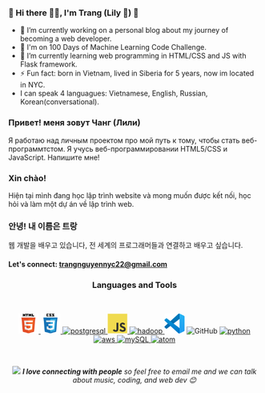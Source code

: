 ### 🌟 Hi there 👋🏼, I'm Trang (Lily 🌷) 🌟

 - 🔭 I’m currently working on a personal blog about my journey of becoming a web developer.
 - 🌱 I'm on 100 Days of Machine Learning Code Challenge.
 - 🌱 I’m currently learning web programming in HTML/CSS and JS with Flask framework.
 - ⚡ Fun fact: born in Vietnam, lived in Siberia for 5 years, now im located in NYC. 
 - I can speak 4 languagues: Vietnamese, English, Russian, Korean(conversational).

### Привет! меня зовут Чанг (Лили)
Я работаю над личным проектом про мой путь к тому, чтобы стать веб-программтстом. 
Я учусь веб-программировании HTML5/CSS и JavaScript.
Напишите мне!

### Xin chào!
Hiện tại mình đang học lập trình website và mong muốn được kết nối, học hỏi và làm một dự án về lập trình web.


### 안녕! 내 이름은 트랑
웹 개발을 배우고 있습니다, 전 세계의 프로그래머들과 연결하고 배우고 싶습니다. 

#### Let's connect: trangnguyennyc22@gmail.com


<h3 align="center"> Languages and Tools</h3>
</p>
<br />
<p align="center">
<a href="https://www.w3.org/html/" target="_blank"> <img src="https://raw.githubusercontent.com/devicons/devicon/master/icons/html5/html5-original-wordmark.svg" alt="html5" width="40" height="40"/> </a>
<a href="https://www.w3schools.com/css/" target="_blank"> <img src="https://raw.githubusercontent.com/devicons/devicon/master/icons/css3/css3-original-wordmark.svg" alt="css3" width="40" height="40"/> </a>
<a href="https://www.postgresql.org/" target="_blank"> <img src="https://www.vectorlogo.zone/logos/postgresql/postgresql-icon.svg" alt="postgresql" width="40" height="40"/> </a>
<a href="https://developer.mozilla.org/en-US/docs/Web/JavaScript" target="_blank"> <img src="https://raw.githubusercontent.com/devicons/devicon/master/icons/javascript/javascript-original.svg" alt="javascript" width="40" height="40"/> </a>
<a href="https://hadoop.apache.org/" target="_blank"> <img src="https://www.vectorlogo.zone/logos/apache_hadoop/apache_hadoop-icon.svg" alt="hadoop" width="40" height="40"/> </a>
<!--<a href="https://nextjs.org/" target="_blank"> <img src="https://github.com/YuriDevAT/YuriDevAT/blob/main/nextjs.png" alt="nextjs" width="40" height="40"/> </a>-->
<img alt="Visual Studio Code" width="40px" src="https://raw.githubusercontent.com/github/explore/80688e429a7d4ef2fca1e82350fe8e3517d3494d/topics/visual-studio-code/visual-studio-code.png" />
<img alt="GitHub" width="40px" src="https://github.com/YuriDevAT/YuriDevAT/blob/main/github_.png" />
<a href="https://www.python.org/" target="_blank"> <img src="https://www.vectorlogo.zone/logos/python/python-icon.svg" alt="python" width="40" height="40"/> </a>  
<!--<a href="https://www.figma.com/" target="_blank"> <img src="https://www.vectorlogo.zone/logos/figma/figma-icon.svg" alt="figma" width="40" height="40"/> </a>-->
<a href="https://aws.amazon.com/?nc2=h_lg" target="_blank"> <img src="https://www.vectorlogo.zone/logos/amazon_aws/amazon_aws-ar21.svg" alt="aws" width="40" height="40"/> </a>
<a href="https://www.mysql.com/" target="_blank"> <img src="https://www.vectorlogo.zone/logos/mysql/mysql-icon.svg" alt="mySQL" width="40" height="40"/> </a>
<a href="https://atom.io/" target="_blank"> <img src="https://www.vectorlogo.zone/logos/atom_io/atom_io-icon.svg" alt="atom" width="40" height="40"/> </a>
   </p>
<br />
<p align="center">
<img src="https://media.giphy.com/media/LnQjpWaON8nhr21vNW/giphy.gif" width="60"> <em><b>I love connecting with people</b> so feel free to email me and we can talk about music, coding, and web dev 😊<b></b>
</p>
<br />


